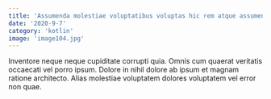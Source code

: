 ```yaml
---
title: 'Assumenda molestiae voluptatibus voluptas hic rem atque assumenda id.'
date: '2020-9-7'
category: 'kotlin'
image: 'image104.jpg'
---
```


Inventore neque neque cupiditate corrupti quia. Omnis cum quaerat veritatis occaecati vel porro ipsum. Dolore in nihil dolore ab ipsum et magnam ratione architecto. Alias molestiae voluptatem dolores voluptatem vel error non quae.
